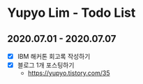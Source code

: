 # Yupyo Lim - Todo List

## 2020.07.01 - 2020.07.07
 - [x] IBM 해커톤 회고록 작성하기
 - [x] 블로그 1개 포스팅하기
   - https://yupyo.tistory.com/35

